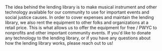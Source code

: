 The idea behind the lending library is to make musical instrument and other technology available for our community to use for important events and social justice causes. In order to cover expenses and maintain the lending library, we also rent the equipment to other folks and organizations at a retail price. This is what allows us to offer the equipment for free / PWYC to nonprofits and other important community events. If you'd like to donate any technology to the lending library, or if you have any questions about how the lending library works, please reach out to us!

